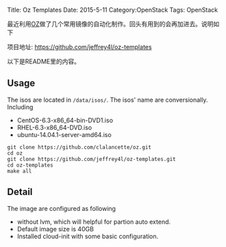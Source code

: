 Title: Oz Templates
Date: 2015-5-11
Category:OpenStack
Tags: OpenStack

最近利用[OZ](https://github.com/clalancette/oz)做了几个常用镜像的自动化制作。回头有用到的会再加进去。说明如下

项目地址: <https://github.com/jeffrey4l/oz-templates>

以下是README里的内容。

## Usage

The isos are located in `/data/isos/`. The isos' name are conversionally.
Including

* CentOS-6.3-x86_64-bin-DVD1.iso
* RHEL-6.3-x86_64-DVD.iso
* ubuntu-14.04.1-server-amd64.iso


```
git clone https://github.com/clalancette/oz.git
cd oz
git clone https://github.com/jeffrey4l/oz-templates.git
cd oz-templates
make all
```

## Detail

The image are configured as following

* without lvm, which will helpful for partion auto extend.
* Default image size is 40GB
* Installed cloud-init with some basic configuration.


